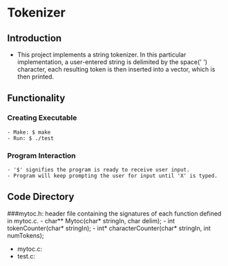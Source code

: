 # Tokenizer

## Introduction
  - This project implements a string tokenizer. In this particular implementation, a user-entered string is delimited by the 
    space(' ') character, each resulting token is then inserted into a vector, which is then printed.
   
## Functionality
  ### Creating Executable
    - Make: $ make
    - Run: $ ./test
  ### Program Interaction
    - '$' signifies the program is ready to receive user input.
    - Program will keep prompting the user for input until 'X' is typed.
## Code Directory
  ###mytoc.h: header file containing the signatures of each function defined in mytoc.c.
             - char** Mytoc(char* stringIn, char delim);
             - int tokenCounter(char* stringIn);
             - int* characterCounter(char* stringIn, int numTokens);
  - mytoc.c: 
  - test.c:

